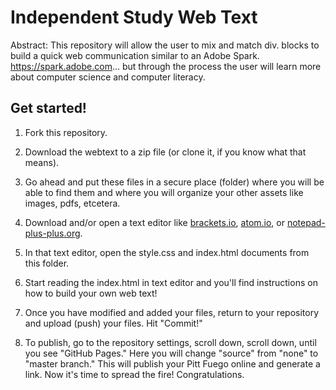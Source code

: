 # Independent Study Web Text
Abstract: This repository will allow the user to mix and match div. blocks to build a quick web communication similar to an Adobe Spark. https://spark.adobe.com... but through the process the user will learn more about computer science and computer literacy. 
    
## Get started!

1. Fork this repository.

2. Download the webtext to a zip file (or clone it, if you know what that means).

3. Go ahead and put these files in a secure place (folder) where you will be able to find them and where you will organize your other assets like images, pdfs, etcetera. 

4. Download and/or open a text editor like [brackets.io](https://brackets.io), [atom.io](https://atom.io), or [notepad-plus-plus.org](notepad-plus-plus.org). 

5. In that text editor, open the style.css and index.html documents from this folder.  

6. Start reading the index.html in text editor and you'll find instructions on how to build your own web text!

7. Once you have modified and added your files, return to your repository and upload (push) your files. Hit "Commit!" 

8. To publish, go to the repository settings, scroll down, scroll down, until you see "GitHub Pages." Here you will change "source" from "none" to "master branch." This will publish your Pitt Fuego online and generate a link. Now it's time to spread the fire! Congratulations. 




